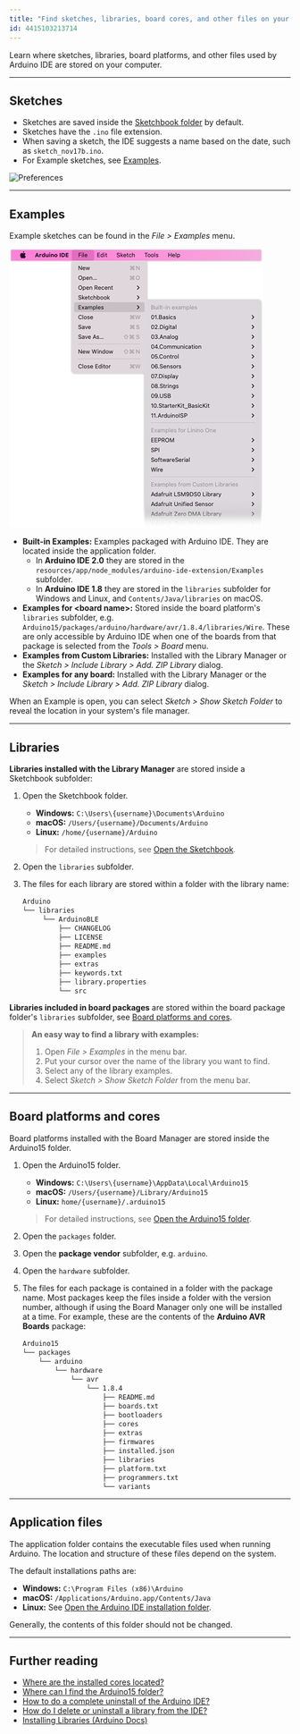 ```yaml
---
title: "Find sketches, libraries, board cores, and other files on your computer"
id: 4415103213714
---
```


Learn where sketches, libraries, board platforms, and other files used by Arduino IDE are stored on your computer.

---

<a id="sketches"></a>

## Sketches

* Sketches are saved inside the [Sketchbook folder](https://support.arduino.cc/hc/en-us/articles/4412950938514) by default.
* Sketches have the `.ino` file extension.
* When saving a sketch, the IDE suggests a name based on the date, such as `sketch_nov17b.ino`.
* For Example sketches, see [Examples](#examples).

![Preferences](img/IDE-preferences-sketchbook.png)

---

<a id="examples"></a>

## Examples

Example sketches can be found in the _File > Examples_ menu.

![Arduino IDE File menu with Examples section selected](img/ide-menu-file-examples.png)

* **Built-in Examples:** Examples packaged with Arduino IDE. They are located inside the application folder.
  * In **Arduino IDE 2.0** they are stored in the `resources/app/node_modules/arduino-ide-extension/Examples` subfolder.
  * In **Arduino IDE 1.8** they are stored in the `libraries` subfolder for Windows and Linux, and `Contents/Java/libraries` on macOS.
* **Examples for \<board name\>:** Stored inside the board platform's `libraries` subfolder, e.g. `Arduino15/packages/arduino/hardware/avr/1.8.4/libraries/Wire`. These are only accessible by Arduino IDE when one of the boards from that package is selected from the _Tools > Board_ menu.
* **Examples from Custom Libraries:** Installed with the Library Manager or the _Sketch > Include Library > Add. ZIP Library_ dialog.
* **Examples for any board:** Installed with the Library Manager or the _Sketch > Include Library > Add. ZIP Library_ dialog. <!-- 1.x only? -->

When an Example is open, you can select _Sketch > Show Sketch Folder_ to reveal the location in your system's file manager.

---

<a id="libraries"></a>

## Libraries

**Libraries installed with the Library Manager** are stored inside a Sketchbook subfolder:

1. Open the Sketchbook folder.
   * **Windows:** `C:\Users\{username}\Documents\Arduino`
   * **macOS:** `/Users/{username}/Documents/Arduino`
   * **Linux:** `/home/{username}/Arduino`

   > For detailed instructions, see [Open the Sketchbook](https://support.arduino.cc/hc/en-us/articles/4412950938514-Open-the-Sketchbook).

2. Open the `libraries` subfolder.

3. The files for each library are stored within a folder with the library name:

   ```
   Arduino
   └── libraries
        └── ArduinoBLE
            ├── CHANGELOG
            ├── LICENSE
            ├── README.md
            ├── examples
            ├── extras
            ├── keywords.txt
            ├── library.properties
            └── src
    ```

**Libraries included in board packages** are stored within the board package folder's `libraries` subfolder, see [Board platforms and cores](#boards).

<!-- To add or remove libraries, use the [Library Manager](https://docs.arduino.cc/software/ide-v1/tutorials/installing-libraries). -->

> **An easy way to find a library with examples:**
>
> 1. Open _File > Examples_ in the menu bar.
> 2. Put your cursor over the name of the library you want to find.
> 3. Select any of the library examples.
> 4. Select _Sketch > Show Sketch Folder_ from the menu bar.

---

<a id="boards"></a>

## Board platforms and cores

Board platforms installed with the Board Manager are stored inside the Arduino15 folder.

1. Open the Arduino15 folder.
   * **Windows:** `C:\Users\{username}\AppData\Local\Arduino15`
   * **macOS:** `/Users/{username}/Library/Arduino15`
   * **Linux:** `home/{username}/.arduino15`

   > For detailed instructions, see [Open the Arduino15 folder](https://support.arduino.cc/hc/en-us/articles/360018448279-Open-the-Arduino15-folder).

2. Open the `packages` folder.

3. Open the **package vendor** subfolder, e.g. `arduino`.

4. Open the `hardware` subfolder.

5. The files for each package is contained in a folder with the package name. Most packages keep the files inside a folder with the version number, although if using the Board Manager only one will be installed at a time. For example, these are the contents of the **Arduino AVR Boards** package:

   ```
   Arduino15
   └── packages
       └── arduino
           └── hardware
               └── avr
                   └── 1.8.4
                       ├── README.md
                       ├── boards.txt
                       ├── bootloaders
                       ├── cores
                       ├── extras
                       ├── firmwares
                       ├── installed.json
                       ├── libraries
                       ├── platform.txt
                       ├── programmers.txt
                       └── variants
   ```

---

<a id="ide"></a>

## Application files

The application folder contains the executable files used when running Arduino. The location and structure of these files depend on the system.

The default installations paths are:

* **Windows:** `C:\Program Files (x86)\Arduino`
* **macOS:** `/Applications/Arduino.app/Contents/Java`
* **Linux:** See [Open the Arduino IDE installation folder](https://support.arduino.cc/hc/en-us/articles/4412943340178-Open-the-Arduino-IDE-installation-folder#linux).

Generally, the contents of this folder should not be changed.

---

## Further reading

* [Where are the installed cores located?](https://support.arduino.cc/hc/en-us/articles/360012076960-Where-are-the-installed-cores-located-)
* [Where can I find the Arduino15 folder?](https://support.arduino.cc/hc/en-us/articles/360018448279-Where-can-I-find-the-Arduino15-folder-)
* [How to do a complete uninstall of the Arduino IDE?](https://support.arduino.cc/hc/en-us/articles/360021325733-How-to-do-a-complete-uninstall-of-the-Arduino-IDE)
* [How do I delete or uninstall a library from the IDE?](https://support.arduino.cc/hc/en-us/articles/360016077340-How-do-I-delete-or-uninstall-a-library-from-the-IDE-)
* [Installing Libraries (Arduino Docs)](https://docs.arduino.cc/software/ide-v1/tutorials/installing-libraries)
